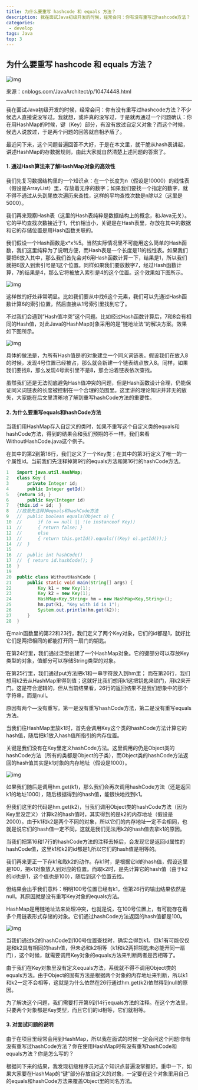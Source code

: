 ```yaml
---
title: 为什么要重写 hashcode 和 equals 方法？
description: 我在面试Java初级开发的时候，经常会问：你有没有重写过hashcode方法？
categories:
 - develop
tags: Java
top: 3
---
```


## 为什么要重写 hashcode 和 equals 方法？



![img](https://mmbiz.qpic.cn/mmbiz_jpg/o0icuwiamAbt8ibg5TTQO0moBcfOknYHQc0soWR7KwxIz7KUIvUuYDLkUFEOcjl36wzSDFSNxeAjkl0JDAic4ZH6hg/640?wx_fmt=jpeg&tp=webp&wxfrom=5&wx_lazy=1&wx_co=1)

来源：cnblogs.com/JavaArchitect/p/10474448.html

------

我在面试Java初级开发的时候，经常会问：你有没有重写过hashcode方法？不少候选人直接说没写过。我就想，或许真的没写过，于是就再通过一个问题确认：你在用HashMap的时候，键（Key）部分，有没有放过自定义对象？而这个时候，候选人说放过，于是两个问题的回答就自相矛盾了。

最近问下来，这个问题普遍回答不大好，于是在本文里，就干脆从hash表讲起，讲述HashMap的存数据规则，由此大家就自然清楚上述问题的答案了。

#### 1. 通过Hash算法来了解HashMap对象的高效性

我们先复习数据结构里的一个知识点：在一个长度为n（假设是10000）的线性表（假设是ArrayList）里，存放着无序的数字；如果我们要找一个指定的数字，就不得不通过从头到尾依次遍历来查找，这样的平均查找次数是n除以2（这里是5000）。

我们再来观察Hash表（这里的Hash表纯粹是数据结构上的概念，和Java无关）。它的平均查找次数接近于1，代价相当小，关键是在Hash表里，存放在其中的数据和它的存储位置是用Hash函数关联的。

我们假设一个Hash函数是x*x%5。当然实际情况里不可能用这么简单的Hash函数，我们这里纯粹为了说明方便，而Hash表是一个长度是11的线性表。如果我们要把6放入其中，那么我们首先会对6用Hash函数计算一下，结果是1，所以我们就把6放入到索引号是1这个位置。同样如果我们要放数字7，经过Hash函数计算，7的结果是4，那么它将被放入索引是4的这个位置。这个效果如下图所示。

![img](https://mmbiz.qpic.cn/mmbiz_png/QCu849YTaIPLI7eRbXWZALgW6UeWDCRcicWjICX0nqAqVQ4MiaLhO7YnQ7UEY6iaLttDRUwdDDyhbZk5r2pa2vS9A/640?wx_fmt=png&tp=webp&wxfrom=5&wx_lazy=1&wx_co=1)

这样做的好处非常明显。比如我们要从中找6这个元素，我们可以先通过Hash函数计算6的索引位置，然后直接从1号索引里找到它了。

不过我们会遇到“Hash值冲突”这个问题。比如经过Hash函数计算后，7和8会有相同的Hash值，对此Java的HashMap对象采用的是”链地址法“的解决方案。效果如下图所示。

 ![img](https://mmbiz.qpic.cn/mmbiz_png/QCu849YTaIPLI7eRbXWZALgW6UeWDCRczoN72ib4icQW746BDXO6TxibxSwNTTEe5JBzFnuYO9ribkSk2bbBNJ6mng/640?wx_fmt=png&tp=webp&wxfrom=5&wx_lazy=1&wx_co=1)

具体的做法是，为所有Hash值是i的对象建立一个同义词链表。假设我们在放入8的时候，发现4号位置已经被占，那么就会新建一个链表结点放入8。同样，如果我们要找8，那么发现4号索引里不是8，那会沿着链表依次查找。

虽然我们还是无法彻底避免Hash值冲突的问题，但是Hash函数设计合理，仍能保证同义词链表的长度被控制在一个合理的范围里。这里讲的理论知识并非无的放矢，大家能在后文里清晰地了解到重写hashCode方法的重要性。

#### 2. 为什么要重写equals和hashCode方法

当我们用HashMap存入自定义的类时，如果不重写这个自定义类的equals和hashCode方法，得到的结果会和我们预期的不一样。我们来看WithoutHashCode.java这个例子。

在其中的第2到第18行，我们定义了一个Key类；在其中的第3行定义了唯一的一个属性id。当前我们先注释掉第9行的equals方法和第16行的hashCode方法。

```java
1   import java.util.HashMap;
2   class Key {
3       private Integer id;
4       public Integer getId()
5   {return id; }
6       public Key(Integer id)
7   {this.id = id;  }
8   //故意先注释掉equals和hashCode方法
9   //  public boolean equals(Object o) {
10  //      if (o == null || !(o instanceof Key))
11  //      { return false; }
12  //      else
13  //      { return this.getId().equals(((Key) o).getId());}
14  //  }
15     
16  //  public int hashCode()
17  //  { return id.hashCode(); }
18  }
19 
20  public class WithoutHashCode {
21      public static void main(String[] args) {
22          Key k1 = new Key(1);
23          Key k2 = new Key(1);
24          HashMap<Key,String> hm = new HashMap<Key,String>();
25          hm.put(k1, "Key with id is 1");    
26          System.out.println(hm.get(k2));    
27      }
28  }
```



在main函数里的第22和23行，我们定义了两个Key对象，它们的id都是1，就好比它们是两把相同的都能打开同一扇门的钥匙。

在第24行里，我们通过泛型创建了一个HashMap对象。它的键部分可以存放Key类型的对象，值部分可以存储String类型的对象。

在第25行里，我们通过put方法把k1和一串字符放入到hm里； 而在第26行，我们想用k2去从HashMap里得到值；这就好比我们想用k1这把钥匙来锁门，用k2来开门。这是符合逻辑的，但从当前结果看，26行的返回结果不是我们想象中的那个字符串，而是null。

原因有两个—没有重写。第一是没有重写hashCode方法，第二是没有重写equals方法。

当我们往HashMap里放k1时，首先会调用Key这个类的hashCode方法计算它的hash值，随后把k1放入hash值所指引的内存位置。

关键是我们没有在Key里定义hashCode方法。这里调用的仍是Object类的hashCode方法（所有的类都是Object的子类），而Object类的hashCode方法返回的hash值其实是k1对象的内存地址（假设是1000）。

![img](https://mmbiz.qpic.cn/mmbiz_png/QCu849YTaIPLI7eRbXWZALgW6UeWDCRcjt4KJw6n0TyPHwm8FVqGicqLq8FibZn1woSrXtefjONqgr6BjOXsz7jw/640?wx_fmt=png&tp=webp&wxfrom=5&wx_lazy=1&wx_co=1)

如果我们随后是调用hm.get(k1)，那么我们会再次调用hashCode方法（还是返回k1的地址1000），随后根据得到的hash值，能很快地找到k1。

但我们这里的代码是hm.get(k2)，当我们调用Object类的hashCode方法（因为Key里没定义）计算k2的hash值时，其实得到的是k2的内存地址（假设是2000）。由于k1和k2是两个不同的对象，所以它们的内存地址一定不会相同，也就是说它们的hash值一定不同，这就是我们无法用k2的hash值去拿k1的原因。

当我们把第16和17行的hashCode方法的注释去掉后，会发现它是返回id属性的hashCode值，这里k1和k2的id都是1,所以它们的hash值是相等的。

我们再来更正一下存k1和取k2的动作。存k1时，是根据它id的hash值，假设这里是100，把k1对象放入到对应的位置。而取k2时，是先计算它的hash值（由于k2的id也是1，这个值也是100），随后到这个位置去找。

但结果会出乎我们意料：明明100号位置已经有k1，但第26行的输出结果依然是null。其原因就是没有重写Key对象的equals方法。

HashMap是用链地址法来处理冲突，也就是说，在100号位置上，有可能存在着多个用链表形式存储的对象。它们通过hashCode方法返回的hash值都是100。

![img](https://mmbiz.qpic.cn/mmbiz_png/QCu849YTaIPLI7eRbXWZALgW6UeWDCRcEpTyys8jPLONPibk8IEBPjEaTxicytgjKibQ9s9VibodGUrprb0ibcoA8Rw/640?wx_fmt=png&tp=webp&wxfrom=5&wx_lazy=1&wx_co=1)

当我们通过k2的hashCode到100号位置查找时，确实会得到k1。但k1有可能仅仅是和k2具有相同的hash值，但未必和k2相等（k1和k2两把钥匙未必能开同一扇门），这个时候，就需要调用Key对象的equals方法来判断两者是否相等了。

由于我们在Key对象里没有定义equals方法，系统就不得不调用Object类的equals方法。由于Object的固有方法是根据两个对象的内存地址来判断，所以k1和k2一定不会相等，这就是为什么依然在26行通过hm.get(k2)依然得到null的原因。

为了解决这个问题，我们需要打开第9到14行equals方法的注释。在这个方法里，只要两个对象都是Key类型，而且它们的id相等，它们就相等。

#### 3. 对面试问题的说明

由于在项目里经常会用到HashMap，所以我在面试的时候一定会问这个问题∶你有没有重写过hashCode方法？你在使用HashMap时有没有重写hashCode和equals方法？你是怎么写的？

根据问下来的结果，我发现初级程序员对这个知识点普遍没掌握好。重申一下，如果大家要在HashMap的“键”部分存放自定义的对象，一定要在这个对象里用自己的equals和hashCode方法来覆盖Object里的同名方法。 